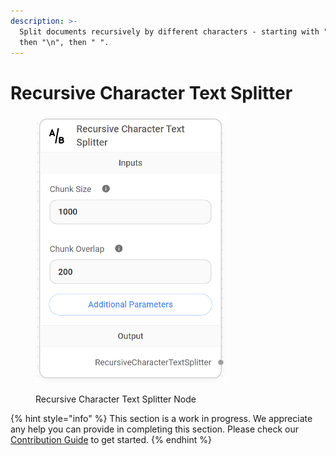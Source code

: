 ```yaml
---
description: >-
  Split documents recursively by different characters - starting with "\n\n",
  then "\n", then " ".
---
```


# Recursive Character Text Splitter

<figure><img src="../../../.gitbook/assets/image (155).png" alt="" width="305"><figcaption><p>Recursive Character Text Splitter Node</p></figcaption></figure>

{% hint style="info" %}
This section is a work in progress. We appreciate any help you can provide in completing this section. Please check our [Contribution Guide](../../../CONTRIBUTING.md) to get started.
{% endhint %}
